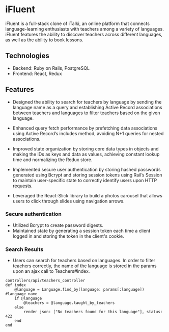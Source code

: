 # iFluent

iFluent is a full-stack clone of iTalki, an online platform that connects language-learning enthusiasts with teachers among a variety of languages. iFluent features the ability to discover teachers across different languages, as well as the ability to book lessons.

## Technologies

- Backend: Ruby on Rails, PostgreSQL
- Frontend: React, Redux

## Features
- Designed the ability to search for teachers by language by sending the language name as a query and establishing Active Record associations between teachers and languages to filter teachers based on the given language.

- Enhanced query fetch performance by prefetching data associations using Active Record’s includes method, avoiding N+1 queries for nested associations.

- Improved state organization by storing core data types in objects and making the IDs as keys and data as values, achieving constant lookup time and normalizing the Redux store.

- Implemented secure user authentication by storing hashed passwords generated using Bcrypt and storing session tokens using Rail’s Session to maintain user-specific state to correctly identify users upon HTTP requests.

- Leveraged the React-Slick library to build a photos carousel that allows users to click through slides using navigation arrows.


### Secure authentication

- Utilized Bcrypt to create password digests.
- Maintained state by generating a session token each time a client logged in and storing the token in the client's cookie.

### Search Results

- Users can search for teachers based on languages. In order to filter teachers correctly, the name of the language is stored in the params upon an ajax call to Teachers#index.

```
controllers/api/teachers_controller
def index
    @language = Language.find_by(language: params[:language]) #language name
    if @language
        @teachers = @language.taught_by_teachers
    else
        render json: ["No teachers found for this language"], status: 422
    end
end
```

